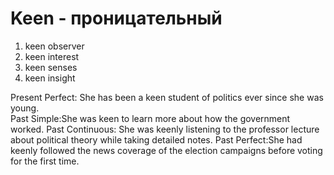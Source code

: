 # Keen - проницательный


1. keen observer
2. keen interest
3. keen senses
 4. keen insight

Present Perfect: She has been a keen student of politics ever since she was young.  
Past Simple:She was keen to learn more about how the government worked.
Past Continuous: She was keenly listening to the professor lecture about political theory while taking detailed notes.
Past Perfect:She had keenly followed the news coverage of the election campaigns before voting for the first time.